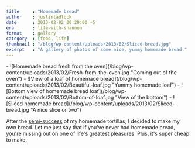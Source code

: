 ```yaml
---
title     : "Homemade bread"
author    : justintadlock
date      : 2013-02-02 00:29:00 -5
era       : life-with-shannon
format    : gallery
category  : [food, life]
thumbnail : "/blog/wp-content/uploads/2013/02/Sliced-bread.jpg"
excerpt   : "A gallery of photos of some nice, yummy homemade bread."
---
```


<div class="block-gallery columns-2 alignwide" markdown="1">
- ![Homemade bread fresh from the oven](/blog/wp-content/uploads/2013/02/Fresh-from-the-oven.jpg "Coming out of the oven")
- ![View of a loaf of homemade bread](/blog/wp-content/uploads/2013/02/Beautiful-loaf.jpg "Yummy homemade loaf")
- ![Bottom view of homemade bread loaf](/blog/wp-content/uploads/2013/02/Bottom-of-loaf.jpg "View of the bottom")
- ![Sliced homemade bread](/blog/wp-content/uploads/2013/02/Sliced-bread.jpg "A nice slice or two")
</div>

After the <a title="Homemade tortillas" href="http://justintadlock.com/archives/2013/01/29/homemade-tortillas">semi-success</a> of my homemade tortillas, I decided to make my own bread. Let me just say that if you've never had homemade bread, you're missing out on one of life's greatest pleasures. Plus, it's super cheap to make.
